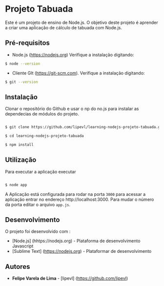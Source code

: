 # Projeto Tabuada

Este é um projeto de ensino de Node.js. O objetivo deste projeto é aprender a criar uma apĺicação de cálculo de tabuada com Node.js.

## Pré-requisitos

* Node.js (https://nodejs.org) Verifique a instalação digitando:
```bash
$ node --version
```

* Cliente GIt (https://git-scm.com). Verifique a instalação digitando:
```bash
$ git --version
```

## Instalação 

Clonar o repositório do Github e usar o np do no.js para instalar as dependecias de módulos do projeto.
```bash

$ git clone https://github.com/lipevl/learning-nodejs-projeto-tabuada.git

$ cd learning-nodejs-projeto-tabuada

$ npm install

```

## Utilização
Para executar a aplicação executar
``` bash

$ node app

```

A Aplicação está configurada para rodar na porta `3000`
para acessar a aplicação entrar no endereço http://localhost:3000. Para mudar o número da porta editar o arquivo `app.js`.

## Desenvolvimento 

O projeto foi desenvolvido com :
* [Node.js] (hhtps://nodejs.org) - Plataforma de desenvolvimento Javascript
* [Sublime Text] (https://nodejs.org) - Plataformar de desenvolvimento


## Autores

* **Felipe Varela de Lima** - [lipevl] (https://github.com/lipevl)
